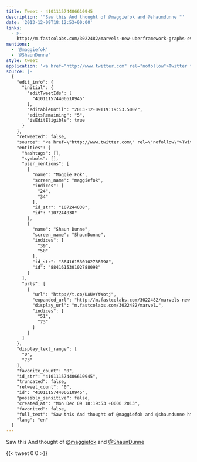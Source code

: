 ```yaml
---
title: Tweet - 410111574406610945
description: '"Saw this And thought of @maggiefok and @shaundunne "'
date: '2013-12-09T18:12:53+00:00'
links:
  - >-
    http://m.fastcolabs.com/3022482/marvels-new-uberframework-graphs-every-character-in-the-universe?partner=rss&utm_source=feedburner&utm_campaign=Feed:+fastcompany/headlines+(Fast+Company)&utm_content=buffera2652&utm_medium=twitter#2
mentions:
  - '@maggiefok'
  - '@ShaunDunne'
style: tweet
application: '<a href="http://www.twitter.com" rel="nofollow">Twitter for BlackBerry</a>'
source: |-
  {
    "edit_info": {
      "initial": {
        "editTweetIds": [
          "410111574406610945"
        ],
        "editableUntil": "2013-12-09T19:19:53.500Z",
        "editsRemaining": "5",
        "isEditEligible": true
      }
    },
    "retweeted": false,
    "source": "<a href=\"http://www.twitter.com\" rel=\"nofollow\">Twitter for BlackBerry</a>",
    "entities": {
      "hashtags": [],
      "symbols": [],
      "user_mentions": [
        {
          "name": "Maggie Fok",
          "screen_name": "maggiefok",
          "indices": [
            "24",
            "34"
          ],
          "id_str": "107244038",
          "id": "107244038"
        },
        {
          "name": "Shaun Dunne",
          "screen_name": "ShaunDunne",
          "indices": [
            "39",
            "50"
          ],
          "id_str": "884161530102788098",
          "id": "884161530102788098"
        }
      ],
      "urls": [
        {
          "url": "http://t.co/UAUvYtWotj",
          "expanded_url": "http://m.fastcolabs.com/3022482/marvels-new-uberframework-graphs-every-character-in-the-universe?partner=rss&utm_source=feedburner&utm_campaign=Feed:+fastcompany/headlines+(Fast+Company)&utm_content=buffera2652&utm_medium=twitter#2",
          "display_url": "m.fastcolabs.com/3022482/marvel…",
          "indices": [
            "51",
            "73"
          ]
        }
      ]
    },
    "display_text_range": [
      "0",
      "73"
    ],
    "favorite_count": "0",
    "id_str": "410111574406610945",
    "truncated": false,
    "retweet_count": "0",
    "id": "410111574406610945",
    "possibly_sensitive": false,
    "created_at": "Mon Dec 09 18:19:53 +0000 2013",
    "favorited": false,
    "full_text": "Saw this And thought of @maggiefok and @shaundunne http://t.co/UAUvYtWotj",
    "lang": "en"
  }
---
```

Saw this And thought of [@maggiefok](https://twitter.com/@maggiefok) and [@ShaunDunne](https://twitter.com/@ShaunDunne) 
    
{{< tweet 0 0 >}}
    
